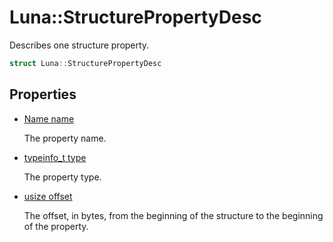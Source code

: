 # Luna::StructurePropertyDesc
Describes one structure property. 

```c++
struct Luna::StructurePropertyDesc
```

## Properties
* [Name name](struct_luna_1_1_structure_property_desc_1a7082db574ba2d2d69ccafb060398b7d8.md)

    The property name. 

* [typeinfo_t type](struct_luna_1_1_structure_property_desc_1a71e8784a2874f7b333c4ba3ab539a8d9.md)

    The property type. 

* [usize offset](struct_luna_1_1_structure_property_desc_1af54fc49734a070e8a5568b09bb23a9d5.md)

    The offset, in bytes, from the beginning of the structure to the beginning of the property. 


